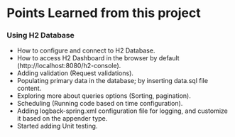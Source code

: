 # Points Learned from this project

### Using H2 Database 


* How to configure and connect to H2 Database.
* How to access H2 Dashboard in the browser by default (http://localhost:8080/h2-console).
* Adding validation (Request validations).
* Populating primary data in the database; by inserting data.sql file content.
* Exploring more about queries options (Sorting, pagination). 
* Scheduling (Running code based on time configuration).
* Adding logback-spring.xml configuration file for logging, and customize it based on the appender type.
* Started adding Unit testing.